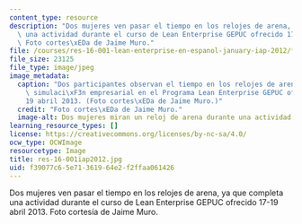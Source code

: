```yaml
---
content_type: resource
description: "Dos mujeres ven pasar el tiempo en los relojes de arena, ya que completa\
  \ una actividad durante el curso de Lean Enterprise GEPUC ofrecido 17-19 abril 2013.\
  \ Foto cortes\xEDa de Jaime Muro."
file: /courses/res-16-001-lean-enterprise-en-espanol-january-iap-2012/f39077c65e71361964e2f2ffaa061426_res-16-001iap2012.jpg
file_size: 23125
file_type: image/jpeg
image_metadata:
  caption: "Dos participantes observan el tiempo en los relojes de arena durante la\
    \ simulaci\xF3n empresarial en el Programa Lean Enterprise GEPUC ofrecido 17\u2013\
    19 abril 2013. (Foto cortes\xEDa de Jaime Muro.)"
  credit: "Foto cortes\xEDa de Jaime Muro."
  image-alt: Dos mujeres miran un reloj de arena durante una actividad en clase.
learning_resource_types: []
license: https://creativecommons.org/licenses/by-nc-sa/4.0/
ocw_type: OCWImage
resourcetype: Image
title: res-16-001iap2012.jpg
uid: f39077c6-5e71-3619-64e2-f2ffaa061426
---
```

Dos mujeres ven pasar el tiempo en los relojes de arena, ya que completa una actividad durante el curso de Lean Enterprise GEPUC ofrecido 17-19 abril 2013. Foto cortesía de Jaime Muro.